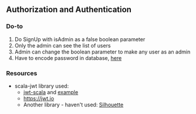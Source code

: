 ## Authorization and Authentication

### Do-to
1. Do SignUp with isAdmin as a false boolean parameter
2. Only the admin can see the list of users
3. Admin can change the boolean parameter to make any user as an admin
4. Have to encode password in database, [here](https://stackoverflow.com/questions/18656528/how-do-i-encrypt-passwords-with-postgresql)

### Resources
- scala-jwt library used:
    - [jwt-scala](https://github.com/pauldijou/jwt-scala) and [example](http://pauldijou.fr/jwt-scala/)
    - https://jwt.io
    - Another library - haven't used: [Silhouette](https://github.com/adamzareba/play-silhouette-rest-slick)
    